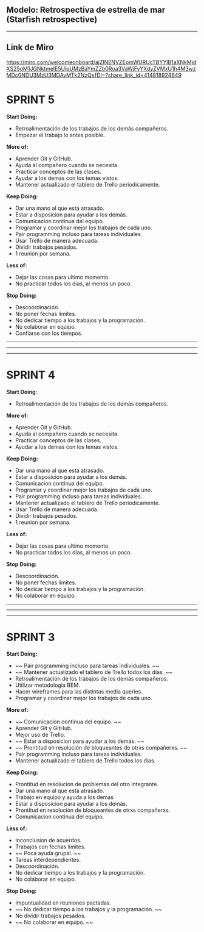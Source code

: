 ## Modelo: Retrospectiva de estrella de mar (Starfish retrospective)

--------------------------------------------------
**Link de Miro**
--------------------------------------------------

https://miro.com/welcomeonboard/ajZlNENVZEpmWURUcTBYYlB1aXNkMjdXS25qM1JGNktmelE5UlpUMzBaYmZZb0Roa3VaWjFyYXdyZVMxU1h4M3wzMDc0NDU3MzU3MDAyMTk2NzQxfDI=?share_link_id=414818924649



# SPRINT 5


**Start Doing:**
- Retroalimentación de los trabajos de los demás compañeros.
- Empezar el trabajo lo antes posible.

**More of:**
- Aprender Git y GitHub.
- Ayuda al compañero cuando se necesita.
- Practicar conceptos de las clases.
- Ayudar a los demas con los temas vistos.
- Mantener actualizado el tablero de Trello periodicamente.

**Keep Doing:**
- Dar una mano al que está atrasado.
- Estar a disposicion para ayudar a los demás.
- Comunicacion continua del equipo.
- Programar y coordinar mejor los trabajos de cada uno.
- Pair programming incluso para tareas individuales.
- Usar Trello de manera adecuada.
- Dividir trabajos pesados.
- 1 reunion por semana.

**Less of:**
- Dejar las cosas para ultimo momento.
- No practicar todos los dias, al menos un poco.

**Stop Doing:**
- Descoordinación.
- No poner fechas limites.
- No dedicar tiempo a los trabajos y la programación.
- No colaborar en equipo.
- Confiarse con los tiempos.


-------------------------------------------------------------------------------------------------------
-------------------------------------------------------------------------------------------------------
-------------------------------------------------------------------------------------------------------


# SPRINT 4


**Start Doing:**
- Retroalimentación de los trabajos de los demás compañeros.

**More of:**
- Aprender Git y GitHub.
- Ayuda al compañero cuando se necesita.
- Practicar conceptos de las clases.
- Ayudar a los demas con los temas vistos.

**Keep Doing:**
- Dar una mano al que está atrasado.
- Estar a disposicion para ayudar a los demás.
- Comunicacion continua del equipo.
- Programar y coordinar mejor los trabajos de cada uno.
- Pair programming incluso para tareas individuales.
- Mantener actualizado el tablero de Trello periodicamente.
- Usar Trello de manera adecuada.
- Dividir trabajos pesados.
- 1 reunion por semana.

**Less of:**
- Dejar las cosas para ultimo momento.
- No practicar todos los dias, al menos un poco.

**Stop Doing:**
- Descoordinación.
- No poner fechas limites.
- No dedicar tiempo a los trabajos y la programación.
- No colaborar en equipo.


-------------------------------------------------------------------------------------------------------
-------------------------------------------------------------------------------------------------------
-------------------------------------------------------------------------------------------------------


# SPRINT 3


**Start Doing:**
- ~~ Pair programming incluso para tareas individuales. ~~
- ~~ Mantener actualizado el tablero de Trello todos los dias. ~~
- Retroalimentación de los trabajos de los demás compañeros.
- Utilizar metodologia BEM.
- Hacer wireframes para las distintas media queries.
- Programar y coordinar mejor los trabajos de cada uno. 

**More of:**
- ~~ Comunicacion continua del equipo. ~~
- Aprender Git y GitHub.
- Mejor uso de Trello.
- ~~ Estar a disposicion para ayudar a los demás. ~~
- ~~ Prontitud en resolución de bloqueantes de otrxs compañerxs. ~~
- Pair programming incluso para tareas individuales.
- Mantener actualizado el tablero de Trello todos los dias.

**Keep Doing:**
- Prontitud en resolucion de problemas del otro integrante.
- Dar una mano al que está atrasado.
- Trabajo en equipo y ayuda a los demas
- Estar a disposicion para ayudar a los demás.
- Prontitud en resolución de bloqueantes de otrxs compañerxs.
- Comunicacion continua del equipo. 

**Less of:**
- Inconclusion de acuerdos.
- Trabajos con fechas limites.
- ~~ Poca ayuda grupal. ~~
- Tareas interdependientes.
- Descoordinación.
- No dedicar tiempo a los trabajos y la programación.
- No colaborar en equipo.

**Stop Doing:**
- Impuntualidad en reuniones pactadas.
- ~~ No dedicar tiempo a los trabajos y la programación. ~~
- No dividir trabajos pesados.
- ~~ No colaborar en equipo. ~~



